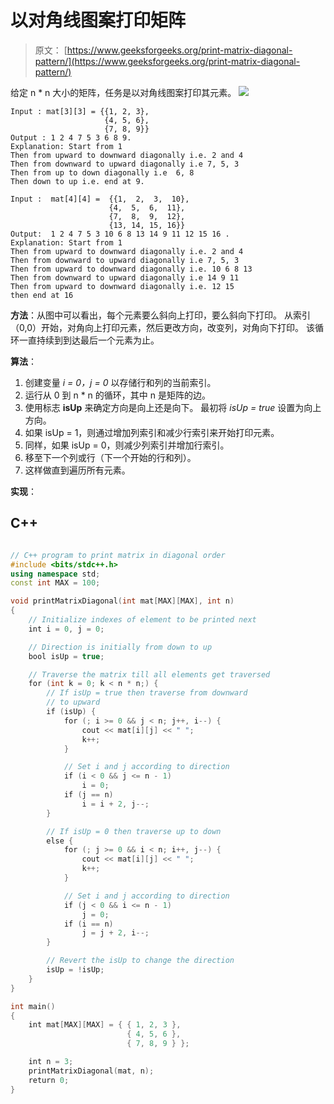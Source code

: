 # 以对角线图案打印矩阵

> 原文： [https://www.geeksforgeeks.org/print-matrix-diagonal-pattern/](https://www.geeksforgeeks.org/print-matrix-diagonal-pattern/)

给定 n * n 大小的矩阵，任务是以对角线图案打印其元素。
![](img/8c366008db60e6d58a5dde6eddec7b8a.png)

```
Input : mat[3][3] = {{1, 2, 3},
                     {4, 5, 6},
                     {7, 8, 9}}
Output : 1 2 4 7 5 3 6 8 9.
Explanation: Start from 1 
Then from upward to downward diagonally i.e. 2 and 4
Then from downward to upward diagonally i.e 7, 5, 3 
Then from up to down diagonally i.e  6, 8 
Then down to up i.e. end at 9.

Input :  mat[4][4] =  {{1,  2,  3,  10},
                      {4,  5,  6,  11},
                      {7,  8,  9,  12},
                      {13, 14, 15, 16}}
Output:  1 2 4 7 5 3 10 6 8 13 14 9 11 12 15 16 .
Explanation: Start from 1 
Then from upward to downward diagonally i.e. 2 and 4
Then from downward to upward diagonally i.e 7, 5, 3 
Then from upward to downward diagonally i.e. 10 6 8 13
Then from downward to upward diagonally i.e 14 9 11
Then from upward to downward diagonally i.e. 12 15
then end at 16

```



**方法**：从图中可以看出，每个元素要么斜向上打印，要么斜向下打印。 从索引（0,0）开始，对角向上打印元素，然后更改方向，改变列，对角向下打印。 该循环一直持续到到达最后一个元素为止。

**算法**：

1.  创建变量 *i = 0，j = 0* 以存储行和列的当前索引。
2.  运行从 0 到 n * n 的循环，其中 n 是矩阵的边。
3.  使用标志 **isUp** 来确定方向是向上还是向下。 最初将 *isUp = true* 设置为向上方向。
4.  如果 isUp = 1，则通过增加列索引和减少行索引来开始打印元素。
5.  同样，如果 isUp = 0，则减少列索引并增加行索引。
6.  移至下一个列或行（下一个开始的行和列）。
7.  这样做直到遍历所有元素。

**实现**：

## C++ 

```cpp

// C++ program to print matrix in diagonal order 
#include <bits/stdc++.h> 
using namespace std; 
const int MAX = 100; 

void printMatrixDiagonal(int mat[MAX][MAX], int n) 
{ 
    // Initialize indexes of element to be printed next 
    int i = 0, j = 0; 

    // Direction is initially from down to up 
    bool isUp = true; 

    // Traverse the matrix till all elements get traversed 
    for (int k = 0; k < n * n;) { 
        // If isUp = true then traverse from downward 
        // to upward 
        if (isUp) { 
            for (; i >= 0 && j < n; j++, i--) { 
                cout << mat[i][j] << " "; 
                k++; 
            } 

            // Set i and j according to direction 
            if (i < 0 && j <= n - 1) 
                i = 0; 
            if (j == n) 
                i = i + 2, j--; 
        } 

        // If isUp = 0 then traverse up to down 
        else { 
            for (; j >= 0 && i < n; i++, j--) { 
                cout << mat[i][j] << " "; 
                k++; 
            } 

            // Set i and j according to direction 
            if (j < 0 && i <= n - 1) 
                j = 0; 
            if (i == n) 
                j = j + 2, i--; 
        } 

        // Revert the isUp to change the direction 
        isUp = !isUp; 
    } 
} 

int main() 
{ 
    int mat[MAX][MAX] = { { 1, 2, 3 }, 
                          { 4, 5, 6 }, 
                          { 7, 8, 9 } }; 

    int n = 3; 
    printMatrixDiagonal(mat, n); 
    return 0; 
} 

```